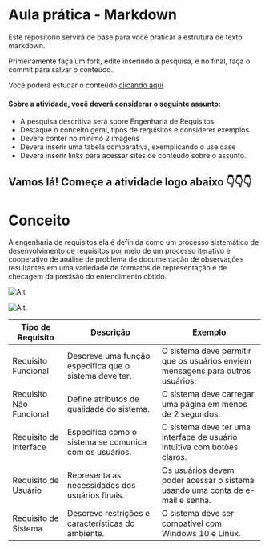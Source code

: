 # Aula prática - Markdown

Este repositório servirá de base para você praticar a estrutura de texto markdown. 

Primeiramente faça um fork, edite inserindo a pesquisa, e no final, faça o commit para salvar o conteúdo.

Você poderá estudar o conteúdo [clicando aqui](https://docs.pipz.com/central-de-ajuda/learning-center/guia-basico-de-markdown#open)

#### Sobre a atividade, você deverá considerar o seguinte assunto:

- A pesquisa descritiva será sobre Engenharia de Requisitos
- Destaque o conceito geral, tipos de requisitos e considerer exemplos
- Deverá conter no mínimo 2 imagens
- Deverá inserir uma tabela comparativa, exemplicando o use case
- Deverá inserir links para acessar sites de conteúdo sobre o assunto.


## Vamos lá! Começe a atividade logo abaixo 👇👇👇

# Conceito

 A engenharia de requisitos ela é definida como um processo sistemático de desenvolvimento de requisitos por meio  de um processo iterativo e cooperativo de análise de problema de documentação de observações resultantes em uma variedade de formatos de representação e de checagem da precisão do entendimento obtido.


![Alt](https://encrypted-tbn0.gstatic.com/images?q=tbn:ANd9GcT1EE5-J8PYdylZJE9HMoAa3ItNSdW8-8aHyg&usqp=CAU)


![Alt](https://www.devmedia.com.br/imagens/engsoft/artigo6/image05.jpg).

| Tipo de Requisito       | Descrição                                                | Exemplo                                                                          |
|-------------------------|----------------------------------------------------------|----------------------------------------------------------------------------------|
| Requisito Funcional     | Descreve uma função específica que o sistema deve ter.  | O sistema deve permitir que os usuários enviem mensagens para outros usuários.  |
| Requisito Não Funcional | Define atributos de qualidade do sistema.               | O sistema deve carregar uma página em menos de 2 segundos.                      |
| Requisito de Interface  | Especifica como o sistema se comunica com os usuários. | O sistema deve ter uma interface de usuário intuitiva com botões claros.         |
| Requisito de Usuário    | Representa as necessidades dos usuários finais.        | Os usuários devem poder acessar o sistema usando uma conta de e-mail e senha.   |
| Requisito de Sistema    | Descreve restrições e características do ambiente.     | O sistema deve ser compatível com Windows 10 e Linux.                            |
